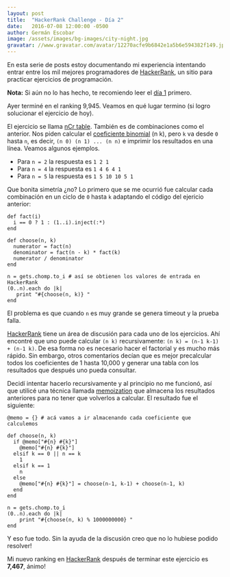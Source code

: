 ```yaml
---
layout: post
title:  "HackerRank Challenge - Día 2"
date:   2016-07-08 12:00:00 -0500
author: Germán Escobar
image: /assets/images/bg-images/city-night.jpg
gravatar: //www.gravatar.com/avatar/12270acfe9b6842e1a5b6e594382f149.jpg?s=80
---
```


En esta serie de posts estoy documentando mi experiencia intentando entrar entre los mil mejores programadores de <a href="https://www.hackerrank.com" target="_blank">HackerRank</a>, un sitio para practicar ejercicios de programación.<!-- more -->

**Nota:** Si aún no lo has hecho, te recomiendo leer el <a href="/hackerrank-challenge-dia-1/">día 1</a> primero.

Ayer terminé en el ranking 9,945. Veamos en qué lugar termino (si logro solucionar el ejercicio de hoy).

El ejercicio se llama <a href="https://www.hackerrank.com/challenges/ncr-table" target="_blank">nCr table</a>. También es de combinaciones como el anterior. Nos piden calcular el <a href="https://es.wikipedia.org/wiki/Coeficiente_binomial" target="_blank">coeficiente binomial</a> (n k), pero `k` va desde `0` hasta `n`, es decir, `(n 0) (n 1) ... (n n)` e imprimir los resultados en una línea. Veamos algunos ejemplos.

* Para `n = 2` la respuesta es `1 2 1`
* Para `n = 4` la respuesta es `1 4 6 4 1`
* Para `n = 5` la respuesta es `1 5 10 10 5 1`

Que bonita simetría ¿no? Lo primero que se me ocurrió fue calcular cada combinación en un ciclo de `0` hasta `k` adaptando el código del ejericio anterior:

<pre><code class="language-ruby">def fact(i)
  i == 0 ? 1 : (1..i).inject(:*)
end

def choose(n, k)
  numerator = fact(n)
  denominator = fact(n - k) * fact(k)
  numerator / denominator
end

n = gets.chomp.to_i # así se obtienen los valores de entrada en HackerRank
(0..n).each do |k|
   print "#{choose(n, k)} "
end</code></pre>

El problema es que cuando `n` es muy grande se genera timeout y la prueba falla.

<a href="https://www.hackerrank.com" target="_blank">HackerRank</a> tiene un área de discusión para cada uno de los ejercicios. Ahí encontré que uno puede calcular `(n k)` recursivamente: `(n k) = (n-1 k-1) + (n-1 k)`. De esa forma no es necesario hacer el factorial y es mucho más rápido. Sin embargo, otros comentarios decían que es mejor precalcular todos los coeficientes de 1 hasta 10,000 y generar una tabla con los resultados que después uno pueda consultar.

Decidí intentar hacerlo recursivamente y al principio no me funcionó, así que utilicé una técnica llamada <a href="https://en.wikipedia.org/wiki/Memoization" target="_blank">memoization</a> que almacena los resultados anteriores para no tener que volverlos a calcular. El resultado fue el siguiente:

<pre><code class="language-ruby">@memo = {} # acá vamos a ir almacenando cada coeficiente que calculemos

def choose(n, k)
  if @memo["#{n} #{k}"]
    @memo["#{n} #{k}"]
  elsif k == 0 || n == k
    1
  elsif k == 1
    n
  else
    @memo["#{n} #{k}"] = choose(n-1, k-1) + choose(n-1, k)
  end
end

n = gets.chomp.to_i
(0..n).each do |k|
    print "#{choose(n, k) % 1000000000} "
end</code></pre>

Y eso fue todo. Sin la ayuda de la discusión creo que no lo hubiese podido resolver!

Mi nuevo ranking en <a href="https://www.hackerrank.com" target="_blank">HackerRank</a> después de terminar este ejercicio es **7,467**, ánimo!
